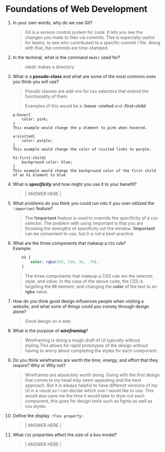 # Foundations of Web Development
01. In your own words, why do we use Git?
    > Git is a version control system for code. It lets you see the 
    changes you make to files via commits. This is especially useful for teams, to see who contributed to a specific commit / file. Along with that, the commits are time-stamped.
    
02. In the terminal, what is the command `mkdir` used for?
    > mkdir makes a directory

03. What is a ***pseudo-class*** and what are some of the most common ones you think you will use?
    >Pseudo classes are add ons for css selectors that extend the functionality of them.  
    
    >Examples of this would be a **:hover** **:visited** and **:first-child**  

    ``` 
    p:hover{
        color: pink;
    }
    This example would change the p element to pink when hovered.
    ``` 
    ```
    a:visited{
        color: purple;
    }
    This example would change the color of visited links to purple.
    ```
    ```
    h1:first-child{
        background-color: blue;
    }
    This example would change the background color of the first child of an h1 element to blue
    ```

04. What is ***specificity*** and how might you use it to your benefit?
    > | ANSWER HERE |

05. What problems do you think you could run into if you over-utilized the `!important` feature?
    > The __!important__ feature is used to override the specificity of a css selector. The problem with using !important is that you are throwing the strengths of specificity out the window. __!important__ can be convenient to use, but it is not a best-practice.

06. What are the three components that makeup a `CSS` rule? <br> Example:

    ```css
        h1 {
            color: rgba(255, 210, 33, .75);
        }
    ```

    > The three components that makeup a CSS rule are the selector, style, and value. In the case of the above code, the CSS is targeting the __h1__ element, and changing the __color__ of the text to an __rgba__ value.

07. How do you think good design influences people when visiting a website, and what sorts of things could you convey through design alone?
    > Good design on a web

08. What is the purpose of ***wireframing***?
    > Wireframing is doing a rough draft of UI typically without styling.This allows for rapid prototypes of the design without having to worry about completing the styles for each component. 

09. Do you think wireframes are worth the time, energy, and effort that they require? Why or Why not?
    > Wireframes are absolutely worth doing. Going with the first design that comes to my head may seem appealing and the best approach. But it is always helpful to have different versions of my UI in a visual so I can decide which one I would like to use. This would also save me the time it would take to style out each component, this goes for design tools such as figma as well as css styles.

10. Define the display `:flex property:`
    > | ANSWER HERE |

11. What `CSS` properties affect the size of a box model?
    > | ANSWER HERE |
